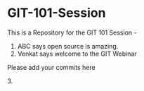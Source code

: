 # GIT-101-Session
This is a Repository for the GIT 101 Session - 


1. ABC says open source is amazing. 
2. Venkat says welcome to the GIT Webinar 
  <p> Please add your commits here</p> 
3. 







